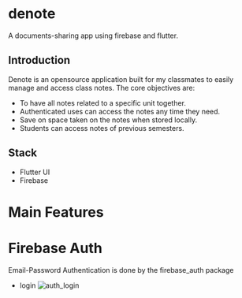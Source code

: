 # denote

A documents-sharing app using firebase and flutter.

## Introduction

Denote is an opensource application built for my classmates to easily manage and access class notes.
The core objectives are:
 * To have all notes related to a specific unit together.
 * Authenticated uses can access the notes any time they need.
 * Save on space taken on the notes when stored locally.
 * Students can access notes of previous semesters.

## Stack
* Flutter UI
* Firebase


# Main Features
# Firebase Auth
Email-Password Authentication is done by the firebase_auth package
* login
  ![auth_login](https://user-images.githubusercontent.com/56781148/220371846-23169c59-8942-4c83-9a32-1b8c258ac0b2.png)
